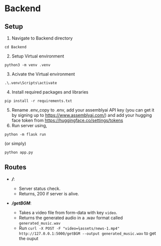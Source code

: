 # Backend

## Setup

1. Navigate to Backend directory
```
cd Backend
```
2. Setup Virtual environment
```
python3 -m venv .venv
```
3. Acivate the Virtual environment
```
.\.venv\Scripts\activate
```
4. Install required packages and libraries
```
pip install -r requirements.txt
```
5. Rename .env_copy to .env, add your assemblyai API key (you can get it by signing up to https://www.assemblyai.com/) and add your hugging face token from https://huggingface.co/settings/tokens
6. Run server using,
```
python -m flask run
```
(or simply)
```
python app.py
```

## Routes

- ***/***: 
    - Server status check.
    - Returns, 200 if server is alive.

- ***/getBGM***:
    - Takes a video file from form-data with key `video`.
    - Returns the generated audio in a .wav format called `generated_music.wav`
    - Run `curl -X POST -F "video=¾assets/news-1.mp4" http://127.0.0.1:5000/getBGM --output generated_music.wav` to get the ouput